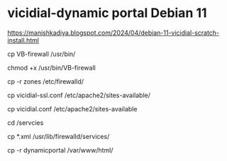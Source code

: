 # vicidial-dynamic portal Debian 11
https://manishkadiya.blogspot.com/2024/04/debian-11-vicidial-scratch-install.html


cp VB-firewall /usr/bin/

chmod +x /usr/bin/VB-firewall

cp -r zones /etc/firewalld/

cp vicidial-ssl.conf /etc/apache2/sites-available/

cp vicidial.conf /etc/apache2/sites-available

cd /servcies

cp *.xml /usr/lib/firewalld/services/

cp -r dynamicportal /var/www/html/
